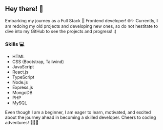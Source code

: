 ## Hey there! 👋

Embarking my journey as a Full Stack || Frontend developer! 🌐✨ 
Currently, I am redoing my old projects and developing new ones, so do not hestitate to dive into my GitHub to see the projects and progress! :)  

### Skills 💻
- HTML
- CSS (Bootstrap, Tailwind)
- JavaScript
- React.js
- TypeScript
- Node.js
- Express.js
- MongoDB
- PHP
- MySQL

Even though I am a beginner, I am eager to learn, motivated, and excited about the journey ahead in becoming a skilled developer. Cheers to coding adventures! 🚀👩‍💻
